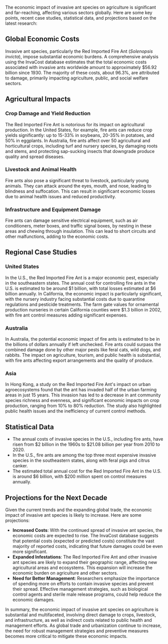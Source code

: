 The economic impact of invasive ant species on agriculture is significant and far-reaching, affecting various sectors globally. Here are some key points, recent case studies, statistical data, and projections based on the latest research:

## Global Economic Costs

Invasive ant species, particularly the Red Imported Fire Ant (*Solenopsis invicta*), impose substantial economic burdens. A comprehensive analysis using the InvaCost database estimates that the total economic costs associated with invasive ants worldwide amount to approximately $56.92 billion since 1930. The majority of these costs, about 96.3%, are attributed to damage, primarily impacting agriculture, public, and social welfare sectors.

## Agricultural Impacts

### Crop Damage and Yield Reduction
The Red Imported Fire Ant is notorious for its impact on agricultural production. In the United States, for example, fire ants can reduce crop yields significantly: up to 15-33% in soybeans, 20-35% in potatoes, and 50% in eggplants. In Australia, fire ants affect over 50 agricultural and horticultural crops, including turf and nursery species, by damaging roots and stems, and protecting sap-sucking insects that downgrade produce quality and spread diseases.

### Livestock and Animal Health
Fire ants also pose a significant threat to livestock, particularly young animals. They can attack around the eyes, mouth, and nose, leading to blindness and suffocation. This can result in significant economic losses due to animal health issues and reduced productivity.

### Infrastructure and Equipment Damage
Fire ants can damage sensitive electrical equipment, such as air conditioners, meter boxes, and traffic signal boxes, by nesting in these areas and chewing through insulation. This can lead to short circuits and other malfunctions, adding to the economic costs.

## Regional Case Studies

### United States
In the U.S., the Red Imported Fire Ant is a major economic pest, especially in the southeastern states. The annual cost for controlling fire ants in the U.S. is estimated to be around $1 billion, with total losses estimated at $6 billion annually. In California, the economic impact is particularly significant, with the nursery industry facing substantial costs due to quarantine regulations and pesticide treatments. The farm gate values for ornamental production nurseries in certain California counties were $1.3 billion in 2002, with fire ant control measures adding significant expenses.

### Australia
In Australia, the potential economic impact of fire ants is estimated to be in the billions of dollars annually if left unchecked. Fire ants could surpass the combined damage done by other major pests like feral cats, wild dogs, and rabbits. The impact on agriculture, tourism, and public health is substantial, with fire ants affecting export arrangements and the quality of produce.

### Asia
In Hong Kong, a study on the Red Imported Fire Ant's impact on urban agroecosystems found that the ant has invaded half of the urban farming areas in just 15 years. This invasion has led to a decrease in ant community species richness and evenness, and significant economic impacts on crop production, ranging from 10% to 80% reduction. The study also highlighted public health issues and the inefficiency of current control methods.

## Statistical Data

- The annual costs of invasive species in the U.S., including fire ants, have risen from $2 billion in the 1960s to $21.08 billion per year from 2010 to 2020.
- In the U.S., fire ants are among the top three most expensive invasive species in the southeastern states, along with feral pigs and citrus canker.
- The estimated total annual cost for the Red Imported Fire Ant in the U.S. is around $6 billion, with $200 million spent on control measures annually.

## Projections for the Next Decade

Given the current trends and the expanding global trade, the economic impact of invasive ant species is likely to increase. Here are some projections:

- **Increased Costs**: With the continued spread of invasive ant species, the economic costs are expected to rise. The InvaCost database suggests that potential costs (expected or predicted costs) constitute the vast majority of reported costs, indicating that future damages could be even more significant.
- **Expanded Infestations**: The Red Imported Fire Ant and other invasive ant species are likely to expand their geographic range, affecting new agricultural areas and ecosystems. This expansion will increase the economic burden on agriculture and other sectors.
- **Need for Better Management**: Researchers emphasize the importance of spending more on efforts to contain invasive species and prevent their spread. Effective management strategies, such as biological control agents and sterile male release programs, could help reduce the economic damages.

In summary, the economic impact of invasive ant species on agriculture is substantial and multifaceted, involving direct damage to crops, livestock, and infrastructure, as well as indirect costs related to public health and management efforts. As global trade and urbanization continue to increase, the need for robust management strategies and preventive measures becomes more critical to mitigate these economic impacts.
